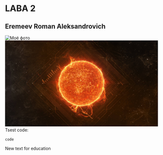 # LABA 2
## Eremeev Roman Aleksandrovich
![Моё фото](https://sun9-72.userapi.com/c846420/v846420959/1ef9cb/FjZCkeO58ds.jpg)
![Относительная адресация как в HTML](M0uLTZo.jpg)
Tsest code:
```
code
```

New text for education
